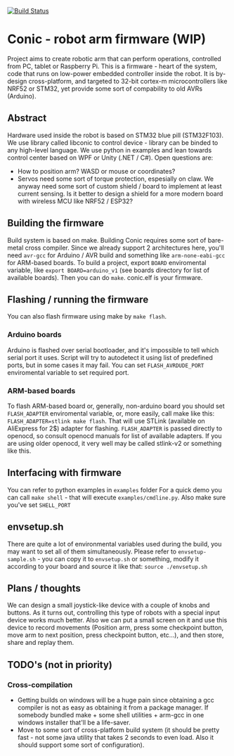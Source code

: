 [![Build Status](https://travis-ci.org/dossalab/Conic.svg?branch=master)](https://travis-ci.org/dossalab/Conic)

# Conic - robot arm firmware (WIP)

Project aims to create robotic arm that can perform operations, controlled from PC, tablet or Raspberry Pi. This is a firmware - heart of the system, code that runs on low-power embedded controller inside the robot. It is by-design cross-platform, and targeted to 32-bit cortex-m microcontrollers like NRF52 or STM32, yet provide some sort of compability to old AVRs (Arduino).

## Abstract

Hardware used inside the robot is based on STM32 blue pill (STM32F103). We use library called libconic to control device - library can be binded to any high-level language. We use python in examples and lean towards control center based on WPF or Unity (.NET / C#).
Open questions are:
+ How to position arm? WASD or mouse or coordinates?
+ Servos need some sort of torque protection, espesially on claw. We anyway need some sort of custom shield / board to implement at least current sensing. Is it better to design a shield for a more modern board with wireless MCU like NRF52 / ESP32?

## Building the firmware

Build system is based on make. Building Conic requires some sort of bare-metal cross compiler. Since we already support 2 architectures here, you'll need `avr-gcc` for Arduino / AVR build and something like `arm-none-eabi-gcc` for ARM-based boards. To build a project, export `BOARD` enviromental variable, like `export BOARD=arduino_v1` (see boards directory for list of available boards). Then you can do `make`. conic.elf is your firmware.

## Flashing / running the firmware

You can also flash firmware using make by `make flash`.

### Arduino boards

Arduino is flashed over serial bootloader, and it's impossible to tell which serial port it uses. Script will try to autodetect it using list of predefined ports, but in some cases it may fail. You can set `FLASH_AVRDUDE_PORT` enviromental variable to set required port.

### ARM-based boards

To flash ARM-based board or, generally, non-arduino board you should set `FLASH_ADAPTER` enviromental variable, or, more easily, call make like this: `FLASH_ADAPTER=stlink make flash`. That will use STLink (available on AliExpress for 2$) adapter for flashing. `FLASH_ADAPTER` is passed directly to openocd, so consult openocd manuals for list of available adapters. If you are using older openocd, it very well may be called stlink-v2 or something like this.

## Interfacing with firmware

You can refer to python examples in `examples` folder
For a quick demo you can call `make shell` - that will execute `examples/cmdline.py`. Also make sure you've set `SHELL_PORT`

## envsetup.sh

There are quite a lot of environmental variables used during the build, you may want to set all of them simultaneously. Please refer to `envsetup-sample.sh` - you can copy it to `envsetup.sh` or something, modify it according to your board and source it like that: `source ./envsetup.sh`

## Plans / thoughts

We can design a small joystick-like device with a couple of knobs and buttons. As it turns out, controlling this type of robots with a special input device works much better. Also we can put a small screen on it and use this device to record movements (Position arm, press some checkpoint button, move arm to next position, press checkpoint button, etc...), and then store, share and replay them.

## TODO's (not in priority)

### Cross-compilation

+ Getting builds on windows will be a huge pain since obtaining a gcc compiler is not as easy as obtaining it from a package manager. If somebody bundled make + some shell utilities + arm-gcc in one windows installer that'll be a life-saver.
+ Move to some sort of cross-platform build system (it should be pretty fast - not some java utility that takes 2 seconds to even load. Also it should support some sort of configuration).

